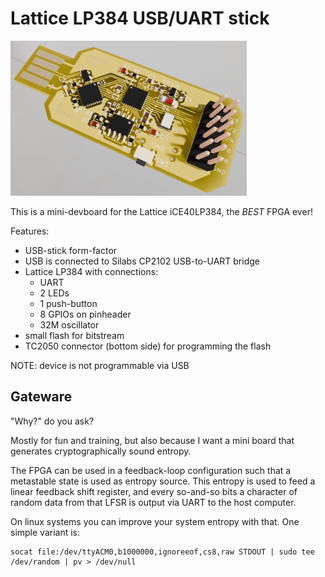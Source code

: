 <!-- vim: tw=72 fo+=a
-->

Lattice LP384 USB/UART stick
============================

<div>
	<img width="75%" alt="PCBRendering"
     src="https://github.com/dpiegdon/uart384/blob/main/docs/uart384_pcb_rendering2.png"/>
</div>

This is a mini-devboard for the Lattice iCE40LP384, the *BEST* FPGA ever!

Features:
- USB-stick form-factor
- USB is connected to Silabs CP2102 USB-to-UART bridge
- Lattice LP384 with connections:
  - UART
  - 2 LEDs
  - 1 push-button
  - 8 GPIOs on pinheader
  - 32M oscillator
- small flash for bitstream
- TC2050 connector (bottom side) for programming the flash

NOTE: device is not programmable via USB


Gateware
--------

"Why?" do you ask?

Mostly for fun and training, but also because I want a mini board that
generates cryptographically sound entropy.

The FPGA can be used in a feedback-loop configuration such that a
metastable state is used as entropy source. This entropy is used to feed
a linear feedback shift register, and every so-and-so bits a character
of random data from that LFSR is output via UART to the host computer.

On linux systems you can improve your system entropy with that. One
simple variant is:

```
socat file:/dev/ttyACM0,b1000000,ignoreeof,cs8,raw STDOUT | sudo tee /dev/random | pv > /dev/null
```
